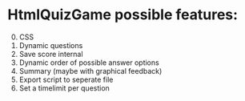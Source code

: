# HtmlQuizGame possible features:
0. CSS
1. Dynamic questions
2. Save score internal
3. Dynamic order of possible answer options
4. Summary (maybe with graphical feedback)
5. Export script to seperate file
6. Set a timelimit per question
